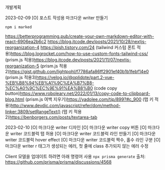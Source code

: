 개발계획

2023-02-09
[O] 포스트 작성용 마크다운 writer 만들기

`npm i marked`

https://betterprogramming.pub/create-your-own-markdown-editor-with-react-6906ea2b6c2
https://blog.itcode.dev/posts/2021/10/28/nextjs-reorganization-4
https://pish.tistory.com/24
(tailwind 커스텀 폰트 적용)https://blog.logrocket.com/how-to-use-custom-fonts-tailwind-css/
(prism.js 적용)https://blog.itcode.dev/posts/2021/11/07/nextjs-reorganization-5
(prism.js 적용2)https://gist.github.com/lightpohl/f7786afa86ff2901ef40b1b1febf14e0
(prism.js 적용3)https://velog.io/@oplidote/part.2-vue-%EB%B8%94%EB%A1%9C%EA%B7%B8-%EC%A0%9C%EC%9E%91%EA%B8%B0
(code copy button)https://www.roboleary.net/2022/01/13/copy-code-to-clipboard-blog.html
(prism.js 여백 지우기)https://yadolee.com/tip/899?#c_900
(탭 키 적용)http://www.devdic.com/javascript/refer/dom/method-linker:3809/setRangeText()
(탭 키 적용2)https://benborgers.com/posts/textarea-tab

2023-02-10
[O] 마크다운 writer 디자인
[O] 마크다운 writer copy 버튼
[O] 마크다운 writer 코드블럭 탭 허용
[O] 마크다운 writer 코드블럭 라인 만들기
[O] 마크다운 writer 코드블럭 hover effect
[O] 마크다운 writer 코드블럭 짝수, 홀수 라인 구분
[O] 마크다운 writer r 태그가 생성되는 에러, 첫 줄에 class 추가되지 않는 에러 수정

Client 모델을 업데이트 하려면 아래 명령어 사용
`npx prisma generate`
출처: https://github.com/prisma/prisma/discussions/4568
